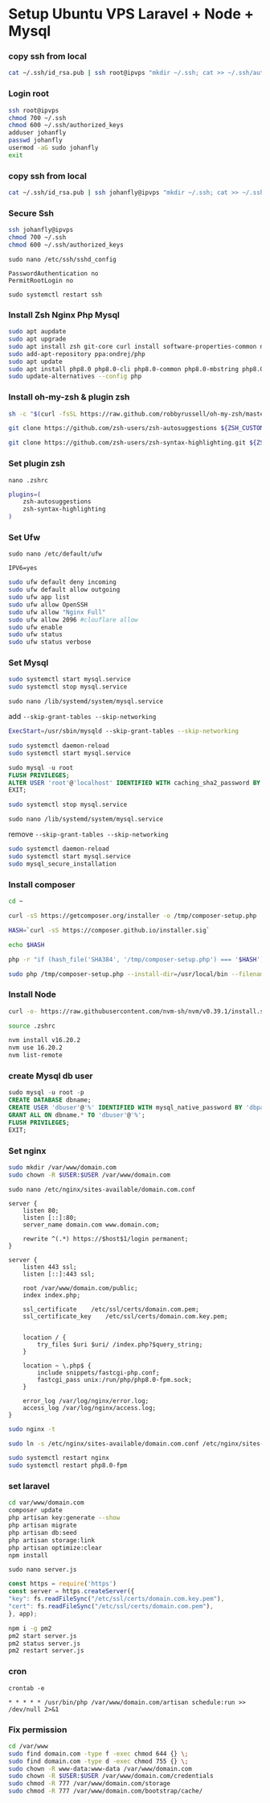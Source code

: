 # Setup Ubuntu VPS Laravel + Node + Mysql

### copy ssh from local

```bash
cat ~/.ssh/id_rsa.pub | ssh root@ipvps "mkdir ~/.ssh; cat >> ~/.ssh/authorized_keys"
```

### Login root

```bash
ssh root@ipvps
chmod 700 ~/.ssh
chmod 600 ~/.ssh/authorized_keys
adduser johanfly
passwd johanfly
usermod -aG sudo johanfly
exit
```

### copy ssh from local

```bash
cat ~/.ssh/id_rsa.pub | ssh johanfly@ipvps "mkdir ~/.ssh; cat >> ~/.ssh/authorized_keys"
```

### Secure Ssh

```bash
ssh johanfly@ipvps
chmod 700 ~/.ssh
chmod 600 ~/.ssh/authorized_keys
```

`sudo nano /etc/ssh/sshd_config`

```
PasswordAuthentication no
PermitRootLogin no
```

```
sudo systemctl restart ssh
```

### Install Zsh Nginx Php Mysql

```bash
sudo apt aupdate
sudo apt upgrade
sudo apt install zsh git-core curl install software-properties-common nginx mysql-server php-cli unzip
sudo add-apt-repository ppa:ondrej/php
sudo apt update
sudo apt install php8.0 php8.0-cli php8.0-common php8.0-mbstring php8.0-xml php8.0-mysql php8.0-curl php8.0-gd php8.0-fpm php8.0-intl
sudo update-alternatives --config php
```

### Install oh-my-zsh & plugin zsh

```bash
sh -c "$(curl -fsSL https://raw.github.com/robbyrussell/oh-my-zsh/master/tools/install.sh)"
```

```bash
git clone https://github.com/zsh-users/zsh-autosuggestions ${ZSH_CUSTOM:-~/.oh-my-zsh/custom}/plugins/zsh-autosuggestions
```

```bash
git clone https://github.com/zsh-users/zsh-syntax-highlighting.git ${ZSH_CUSTOM:-~/.oh-my-zsh/custom}/plugins/zsh-syntax-highlighting
```

### Set plugin zsh

`nano .zshrc`

```bash
plugins=( 
    zsh-autosuggestions
    zsh-syntax-highlighting
)
```

### Set Ufw

`sudo nano /etc/default/ufw`

```
IPV6=yes
```

```bash
sudo ufw default deny incoming
sudo ufw default allow outgoing
sudo ufw app list
sudo ufw allow OpenSSH
sudo ufw allow "Nginx Full"
sudo ufw allow 2096 #clouflare allow
sudo ufw enable
sudo ufw status
sudo ufw status verbose
```

### Set Mysql

```bash
sudo systemctl start mysql.service
sudo systemctl stop mysql.service
```

`sudo nano /lib/systemd/system/mysql.service`

add `--skip-grant-tables --skip-networking`

```bash
ExecStart=/usr/sbin/mysqld --skip-grant-tables --skip-networking
```

```bash
sudo systemctl daemon-reload
sudo systemctl start mysql.service
```

```sql
sudo mysql -u root
FLUSH PRIVILEGES;
ALTER USER 'root'@'localhost' IDENTIFIED WITH caching_sha2_password BY 'new_password';
EXIT;
```

```bash
sudo systemctl stop mysql.service
```

`sudo nano /lib/systemd/system/mysql.service`

remove `--skip-grant-tables --skip-networking`

```bash
sudo systemctl daemon-reload
sudo systemctl start mysql.service
sudo mysql_secure_installation
```

### Install composer

```bash
cd ~
```

```bash
curl -sS https://getcomposer.org/installer -o /tmp/composer-setup.php
```

```bash
HASH=`curl -sS https://composer.github.io/installer.sig`
```

```bash
echo $HASH
```

```bash
php -r "if (hash_file('SHA384', '/tmp/composer-setup.php') === '$HASH') { echo 'Installer verified'; } else { echo 'Installer corrupt'; unlink('composer-setup.php'); } echo PHP_EOL;"
```

```bash
sudo php /tmp/composer-setup.php --install-dir=/usr/local/bin --filename=composer
```

### Install Node

```bash
curl -o- https://raw.githubusercontent.com/nvm-sh/nvm/v0.39.1/install.sh | bash
```

```bash
source .zshrc                              
```

```bash
nvm install v16.20.2
nvm use 16.20.2
nvm list-remote
```

### create Mysql db user

```sql
sudo mysql -u root -p
CREATE DATABASE dbname;
CREATE USER 'dbuser'@'%' IDENTIFIED WITH mysql_native_password BY 'dbpassword';
GRANT ALL ON dbname.* TO 'dbuser'@'%';
FLUSH PRIVILEGES;
EXIT;
```

### Set nginx

```bash
sudo mkdir /var/www/domain.com
sudo chown -R $USER:$USER /var/www/domain.com
```

`sudo nano /etc/nginx/sites-available/domain.com.conf`

```
server {
    listen 80;
    listen [::]:80;
    server_name domain.com www.domain.com;
   
    rewrite ^(.*) https://$host$1/login permanent;
}

server {
    listen 443 ssl;
    listen [::]:443 ssl;

    root /var/www/domain.com/public;
    index index.php;

    ssl_certificate    /etc/ssl/certs/domain.com.pem;
    ssl_certificate_key    /etc/ssl/certs/domain.com.key.pem;


    location / {
        try_files $uri $uri/ /index.php?$query_string;
    }

    location ~ \.php$ {
        include snippets/fastcgi-php.conf;
        fastcgi_pass unix:/run/php/php8.0-fpm.sock;
    }

    error_log /var/log/nginx/error.log;
    access_log /var/log/nginx/access.log;
}
```


```bash
sudo nginx -t
```

```bash
sudo ln -s /etc/nginx/sites-available/domain.com.conf /etc/nginx/sites-enabled/domain.com.conf
```

```bash
sudo systemctl restart nginx
sudo systemctl restart php8.0-fpm
```

### set laravel

```bash
cd var/www/domain.com
composer update
php artisan key:generate --show
php artisan migrate 
php artisan db:seed
php artisan storage:link
php artisan optimize:clear
npm install
```

`sudo nano server.js`

```javascript
const https = require('https')
const server = https.createServer({
"key": fs.readFileSync("/etc/ssl/certs/domain.com.key.pem"),
"cert": fs.readFileSync("/etc/ssl/certs/domain.com.pem"),
}, app);
```

```bash
npm i -g pm2
pm2 start server.js 
pm2 status server.js 
pm2 restart server.js 
```

### cron

`crontab -e`

```
* * * * * /usr/bin/php /var/www/domain.com/artisan schedule:run >> /dev/null 2>&1
```

### Fix permission

```bash
cd /var/www
sudo find domain.com -type f -exec chmod 644 {} \;
sudo find domain.com -type d -exec chmod 755 {} \;
sudo chown -R www-data:www-data /var/www/domain.com
sudo chown -R $USER:$USER /var/www/domain.com/credentials
sudo chmod -R 777 /var/www/domain.com/storage
sudo chmod -R 777 /var/www/domain.com/bootstrap/cache/
```



